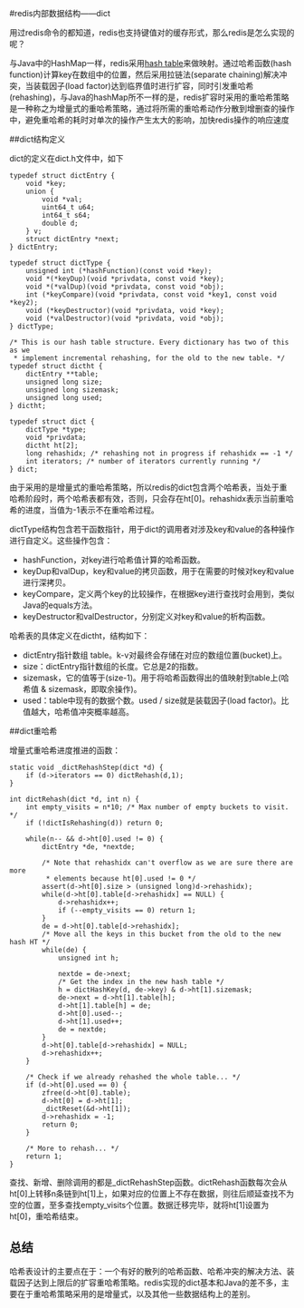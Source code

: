 #redis内部数据结构——dict

用过redis命令的都知道，redis也支持键值对的缓存形式，那么redis是怎么实现的呢？

与Java中的HashMap一样，redis采用<a href="https://en.wikipedia.org/wiki/Hash_table">hash table</a>来做映射。通过哈希函数(hash function)计算key在数组中的位置，然后采用拉链法(separate chaining)解决冲突，当装载因子(load factor)达到临界值时进行扩容，同时引发重哈希(rehashing)，与Java的hashMap所不一样的是，redis扩容时采用的重哈希策略是一种称之为增量式的重哈希策略，通过将所需的重哈希动作分散到增删查的操作中，避免重哈希的耗时对单次的操作产生太大的影响，加快redis操作的响应速度

##dict结构定义

dict的定义在dict.h文件中，如下

	typedef struct dictEntry {
	    void *key;
	    union {
	        void *val;
	        uint64_t u64;
	        int64_t s64;
	        double d;
	    } v;
	    struct dictEntry *next;
	} dictEntry;
	
	typedef struct dictType {
	    unsigned int (*hashFunction)(const void *key);
	    void *(*keyDup)(void *privdata, const void *key);
	    void *(*valDup)(void *privdata, const void *obj);
	    int (*keyCompare)(void *privdata, const void *key1, const void *key2);
	    void (*keyDestructor)(void *privdata, void *key);
	    void (*valDestructor)(void *privdata, void *obj);
	} dictType;
	
	/* This is our hash table structure. Every dictionary has two of this as we
	 * implement incremental rehashing, for the old to the new table. */
	typedef struct dictht {
	    dictEntry **table;
	    unsigned long size;
	    unsigned long sizemask;
	    unsigned long used;
	} dictht;
	
	typedef struct dict {
	    dictType *type;
	    void *privdata;
	    dictht ht[2];
	    long rehashidx; /* rehashing not in progress if rehashidx == -1 */
	    int iterators; /* number of iterators currently running */
	} dict;
	
由于采用的是增量式的重哈希策略，所以redis的dict包含两个哈希表，当处于重哈希阶段时，两个哈希表都有效，否则，只会存在ht[0]。rehashidx表示当前重哈希的进度，当值为-1表示不在重哈希过程。

dictType结构包含若干函数指针，用于dict的调用者对涉及key和value的各种操作进行自定义。这些操作包含：

- hashFunction，对key进行哈希值计算的哈希函数。
- keyDup和valDup，key和value的拷贝函数，用于在需要的时候对key和value进行深拷贝。
- keyCompare，定义两个key的比较操作，在根据key进行查找时会用到，类似Java的equals方法。
- keyDestructor和valDestructor，分别定义对key和value的析构函数。

哈希表的具体定义在dictht，结构如下：

- dictEntry指针数组 table。k-v对最终会存储在对应的数组位置(bucket)上。
- size：dictEntry指针数组的长度。它总是2的指数。
- sizemask，它的值等于(size-1)。用于将哈希函数得出的值映射到table上(哈希值 & sizemask，即取余操作)。
- used：table中现有的数据个数。used / size就是装载因子(load factor)。比值越大，哈希值冲突概率越高。
	
##dict重哈希

增量式重哈希进度推进的函数：

	static void _dictRehashStep(dict *d) {
	    if (d->iterators == 0) dictRehash(d,1);
	}
	
	int dictRehash(dict *d, int n) {
	    int empty_visits = n*10; /* Max number of empty buckets to visit. */
	    if (!dictIsRehashing(d)) return 0;
	
	    while(n-- && d->ht[0].used != 0) {
	        dictEntry *de, *nextde;
	
	        /* Note that rehashidx can't overflow as we are sure there are more
	         * elements because ht[0].used != 0 */
	        assert(d->ht[0].size > (unsigned long)d->rehashidx);
	        while(d->ht[0].table[d->rehashidx] == NULL) {
	            d->rehashidx++;
	            if (--empty_visits == 0) return 1;
	        }
	        de = d->ht[0].table[d->rehashidx];
	        /* Move all the keys in this bucket from the old to the new hash HT */
	        while(de) {
	            unsigned int h;
	
	            nextde = de->next;
	            /* Get the index in the new hash table */
	            h = dictHashKey(d, de->key) & d->ht[1].sizemask;
	            de->next = d->ht[1].table[h];
	            d->ht[1].table[h] = de;
	            d->ht[0].used--;
	            d->ht[1].used++;
	            de = nextde;
	        }
	        d->ht[0].table[d->rehashidx] = NULL;
	        d->rehashidx++;
	    }
	
	    /* Check if we already rehashed the whole table... */
	    if (d->ht[0].used == 0) {
	        zfree(d->ht[0].table);
	        d->ht[0] = d->ht[1];
	        _dictReset(&d->ht[1]);
	        d->rehashidx = -1;
	        return 0;
	    }
	
	    /* More to rehash... */
	    return 1;
	}
查找、新增、删除调用的都是_dictRehashStep函数。dictRehash函数每次会从ht[0]上转移n条链到ht[1]上，如果对应的位置上不存在数据，则往后顺延查找不为空的位置，至多查找empty_visits个位置。数据迁移完毕，就将ht[1]设置为ht[0]，重哈希结束。
	
## 总结
哈希表设计的主要点在于：一个有好的散列的哈希函数、哈希冲突的解决方法、装载因子达到上限后的扩容重哈希策略。redis实现的dict基本和Java的差不多，主要在于重哈希策略采用的是增量式，以及其他一些数据结构上的差别。
	